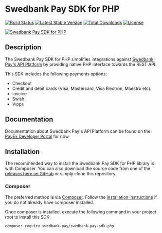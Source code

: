 # Swedbank Pay SDK for PHP

[![Build Status][travis-badge]][travis]
[![Latest Stable Version][version-badge]][packagist]
[![Total Downloads][downloads-badge]][packagist]
[![License][license-badge]][packagist]

[![Swedbank Pay SDK for PHP][og-image]][packagist]

## Description

The Swedbank Pay SDK for PHP simplifies integrations against
[Swedbank Pay's API Platform][api] by providing native PHP interface towards
the REST API.

This SDK includes the following payments options:

* Checkout
* Credit and debit cards (Visa, Mastercard, Visa Electron, Maestro etc).
* Invoice
* Swish
* Vipps

## Documentation

Documentation about Swedbank Pay's API Platform can be found on the
[PayEx Developer Portal][api] for now.

## Installation

The recommended way to install the Swedbank Pay SDK for PHP library is with
Composer. You can also download the source code from one of the
[releases here on GitHub][releases] or simply clone this repository.

### Composer

The preferred method is via [Composer][composer]. Follow the
[installation instructions][composer-intro] if you do not already have
composer installed.

Once composer is installed, execute the following command in your project root
to install this SDK:

```sh
composer require swedbank-pay/swedbank-pay-sdk-php
```

  [travis]:           https://travis-ci.org/SwedbankPay/swedbank-pay-sdk-php
  [travis-badge]:     https://travis-ci.org/SwedbankPay/swedbank-pay-sdk-php.svg?branch=master
  [api]:              https://developer.payex.com/xwiki/wiki/developer/view/Main/ecommerce/
  [releases]:         https://github.com/SwedbankPay/swedbank-pay-sdk-php/releases
  [composer]:         https://getcomposer.org
  [composer-intro]:   https://getcomposer.org/doc/00-intro.md
  [version-badge]:    https://poser.pugx.org/swedbank-pay/swedbank-pay-sdk-php/version
  [downloads-badge]:  https://poser.pugx.org/swedbank-pay/swedbank-pay-sdk-php/downloads
  [license-badge]:    https://poser.pugx.org/swedbank-pay/swedbank-pay-sdk-php/license
  [packagist]:        https://packagist.org/packages/swedbank-pay/swedbank-pay-sdk-php
  [og-image]:         https://repository-images.githubusercontent.com/211837579/b7c1d900-e7a7-11e9-8f55-5ecd50309fe4

